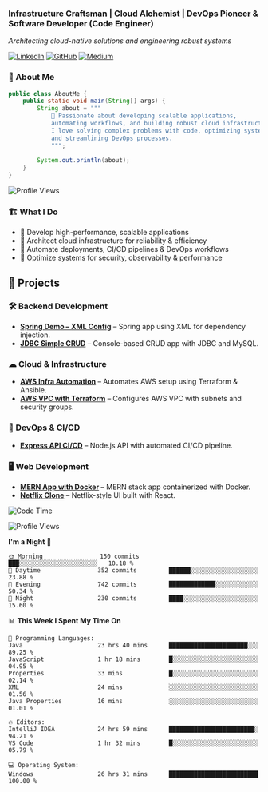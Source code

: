 
### Infrastructure Craftsman | Cloud Alchemist | DevOps Pioneer & Software Developer (Code Engineer)
*Architecting cloud-native solutions and engineering robust systems*

[![LinkedIn](https://img.shields.io/badge/-LinkedIn-0A66C2?style=flat&logo=linkedin)](https://www.linkedin.com/in/kavishka-sasindu-5b9085265/)
[![GitHub](https://img.shields.io/badge/-GitHub-181717?style=flat&logo=github)](https://github.com/KavishkaSasindu)
[![Medium](https://img.shields.io/badge/-Medium-000000?style=flat&logo=medium)](https://medium.com/@sasindu0215)


### 👋 About Me  

```java
public class AboutMe {
    public static void main(String[] args) {
        String about = """
            🚀 Passionate about developing scalable applications, 
            automating workflows, and building robust cloud infrastructure. 
            I love solving complex problems with code, optimizing systems for performance, 
            and streamlining DevOps processes.
            """;
        
        System.out.println(about);
    }
}
```
![Profile Views](https://komarev.com/ghpvc/?username=KavishkaSasindu)

### 🏗 What I Do  
- 🔹 Develop high-performance, scalable applications  
- 🔹 Architect cloud infrastructure for reliability & efficiency  
- 🔹 Automate deployments, CI/CD pipelines & DevOps workflows  
- 🔹 Optimize systems for security, observability & performance


## 🚀 Projects  

### 🛠 Backend Development  
- **[Spring Demo – XML Config](https://github.com/KavishkaSasindu/SpringDemo_learn_xml_configuration.git)** – Spring app using XML for dependency injection.  
- **[JDBC Simple CRUD](https://github.com/KavishkaSasindu/jdbc_simple_crud.git)** – Console-based CRUD app with JDBC and MySQL.  

### ☁ Cloud & Infrastructure  
- **[AWS Infra Automation](https://github.com/KavishkaSasindu/Automate_aws_infrastructure-_with_terraform_and_automate_deployement_with_ansible.git)** – Automates AWS setup using Terraform & Ansible.  
- **[AWS VPC with Terraform](https://github.com/KavishkaSasindu/terraform_aws_vpc.git)** – Configures AWS VPC with subnets and security groups.  

### 🚀 DevOps & CI/CD  
- **[Express API CI/CD](https://github.com/KavishkaSasindu/express-api-CI-CD.git)** – Node.js API with automated CI/CD pipeline.  

### 🖥 Web Development  
- **[MERN App with Docker](https://github.com/KavishkaSasindu/mern-sample-application-with-docker.git)** – MERN stack app containerized with Docker.  
- **[Netflix Clone](https://github.com/KavishkaSasindu/my_clone_react_netflix.git)** – Netflix-style UI built with React.


<!--START_SECTION:waka-->
![Code Time](http://img.shields.io/badge/Code%20Time-74%20hrs%2024%20mins-blue)

![Profile Views](http://img.shields.io/badge/Profile%20Views-33-blue)

**I'm a Night 🦉** 

```text
🌞 Morning                150 commits         ███░░░░░░░░░░░░░░░░░░░░░░   10.18 % 
🌆 Daytime                352 commits         ██████░░░░░░░░░░░░░░░░░░░   23.88 % 
🌃 Evening                742 commits         █████████████░░░░░░░░░░░░   50.34 % 
🌙 Night                  230 commits         ████░░░░░░░░░░░░░░░░░░░░░   15.60 % 
```


📊 **This Week I Spent My Time On** 

```text
💬 Programming Languages: 
Java                     23 hrs 40 mins      ██████████████████████░░░   89.25 % 
JavaScript               1 hr 18 mins        █░░░░░░░░░░░░░░░░░░░░░░░░   04.95 % 
Properties               33 mins             █░░░░░░░░░░░░░░░░░░░░░░░░   02.14 % 
XML                      24 mins             ░░░░░░░░░░░░░░░░░░░░░░░░░   01.56 % 
Java Properties          16 mins             ░░░░░░░░░░░░░░░░░░░░░░░░░   01.01 % 

🔥 Editors: 
IntelliJ IDEA            24 hrs 59 mins      ████████████████████████░   94.21 % 
VS Code                  1 hr 32 mins        █░░░░░░░░░░░░░░░░░░░░░░░░   05.79 % 

💻 Operating System: 
Windows                  26 hrs 31 mins      █████████████████████████   100.00 % 
```


<!--END_SECTION:waka-->


